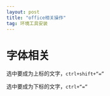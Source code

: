 ```yaml
---
layout: post
title: "office相关操作"
tag: 环境工具安装
---
```


# 字体相关

选中要成为上标的文字，`ctrl+shift+“=”`

选中要成为下标的文字，`ctrl+“=”`

